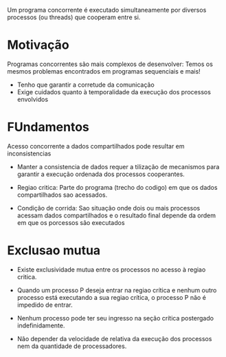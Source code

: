 Um programa concorrente é executado simultaneamente por diversos processos (ou threads) que cooperam entre si.

# Motivação

Programas concorrentes são mais complexos de desenvolver: Temos os mesmos problemas encontrados em programas sequenciais e mais!

- Tenho que garantir a corretude da comunicação
- Exige cuidados quanto à temporalidade da execução dos processos envolvidos

# FUndamentos

Acesso concorrente a dados compartilhados pode resultar em inconsistencias

- Manter a consistencia de dados requer a tilização de mecanismos para garantir a execução ordenada dos processos cooperantes.

- Regiao critica: Parte do programa (trecho do codigo) em que os dados compartilhados sao acessados.

- Condição de corrida: Sao situação onde dois ou mais processos acessam dados compartilhados e o resultado final depende da ordem em que os porcessos são executados

# Exclusao mutua

- Existe exclusividade mutua entre os processos no acesso à regiao critica.

- Quando um processo P deseja entrar na regiao crítica e nenhum outro processo está executando a sua regiao crítica, o processo P não é impedido de entrar.

- Nenhum processo pode ter seu ingresso na seção crítica postergado indefinidamente.

- Não depender da velocidade de relativa da execução dos processos nem da quantidade de processadores.
